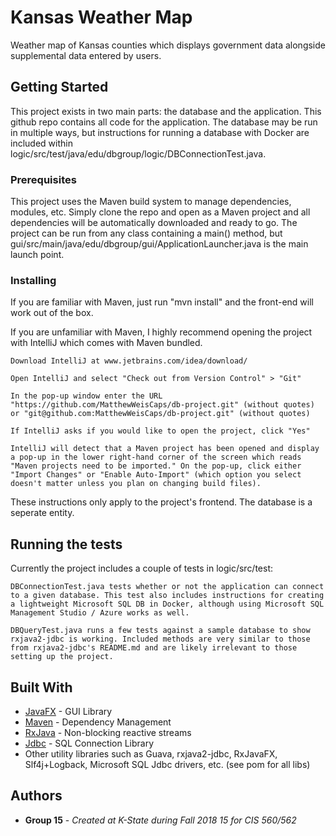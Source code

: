 # Kansas Weather Map

Weather map of Kansas counties which displays government data alongside supplemental data entered by users.

## Getting Started

This project exists in two main parts: the database and the application. This github repo contains all code for the application. The database may be run in multiple ways, but instructions for running a database with Docker are included within logic/src/test/java/edu/dbgroup/logic/DBConnectionTest.java.

### Prerequisites

This project uses the Maven build system to manage dependencies, modules, etc. Simply clone the repo and open as a Maven project and all dependencies will be automatically downloaded and ready to go. The 
project can be run from any class containing a main() method, but gui/src/main/java/edu/dbgroup/gui/ApplicationLauncher.java is the main launch point.

### Installing

If you are familiar with Maven, just run "mvn install" and the front-end will work out of the box.

If you are unfamiliar with Maven, I highly recommend opening the project with IntelliJ which comes with Maven bundled.

```
Download IntelliJ at www.jetbrains.com/idea/download/
```

```
Open IntelliJ and select "Check out from Version Control" > "Git"
```

```
In the pop-up window enter the URL "https://github.com/MatthewWeisCaps/db-project.git" (without quotes) or "git@github.com:MatthewWeisCaps/db-project.git" (without quotes)
```

```
If IntelliJ asks if you would like to open the project, click "Yes"
```

```
IntelliJ will detect that a Maven project has been opened and display a pop-up in the lower right-hand corner of the screen which reads "Maven projects need to be imported." On the pop-up, click either "Import Changes" or "Enable Auto-Import" (which option you select doesn't matter unless you plan on changing build files).
```

These instructions only apply to the project's frontend. The database is a seperate entity.

## Running the tests

Currently the project includes a couple of tests in logic/src/test:

```
DBConnectionTest.java tests whether or not the application can connect to a given database. This test also includes instructions for creating a lightweight Microsoft SQL DB in Docker, although using Microsoft SQL Management Studio / Azure works as well.
```

```
DBQueryTest.java runs a few tests against a sample database to show rxjava2-jdbc is working. Included methods are very similar to those from rxjava2-jdbc's README.md and are likely irrelevant to those setting up the project.
```

## Built With

* [JavaFX](https://docs.oracle.com/javase/8/javafx/get-started-tutorial/jfx-overview.htm) - GUI Library
* [Maven](https://maven.apache.org/) - Dependency Management
* [RxJava](https://github.com/ReactiveX/RxJava) - Non-blocking reactive streams
* [Jdbc](https://docs.oracle.com/javase/tutorial/jdbc/basics/index.html) - SQL Connection Library
* Other utility libraries such as Guava, rxjava2-jdbc, RxJavaFX, Slf4j+Logback, Microsoft SQL Jdbc drivers, etc. (see pom for all libs)

## Authors

* **Group 15** - *Created at K-State during Fall 2018 15 for CIS 560/562*


